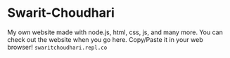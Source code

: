 # Swarit-Choudhari
My own website made with node.js, html, css, js, and many more.
You can check out the website when you go here. Copy/Paste it in your web browser! ```swaritchoudhari.repl.co```
